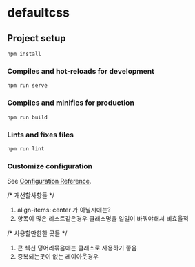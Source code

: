 # defaultcss

## Project setup
```
npm install
```

### Compiles and hot-reloads for development
```
npm run serve
```

### Compiles and minifies for production
```
npm run build
```

### Lints and fixes files
```
npm run lint
```

### Customize configuration
See [Configuration Reference](https://cli.vuejs.org/config/).


/* 개선할사항들 */
 1. align-items: center 가 아닐시에는?  
 2. 항목이 많은 리스트같은경우 클래스명을 일일이 바꿔야해서 비효율적 


 /* 사용할만한한 곳들 */
1. 큰 섹션 덩어리묶음에는 클래스로 사용하기 좋음
2. 중복되는곳이 없는 레이아웃경우 
